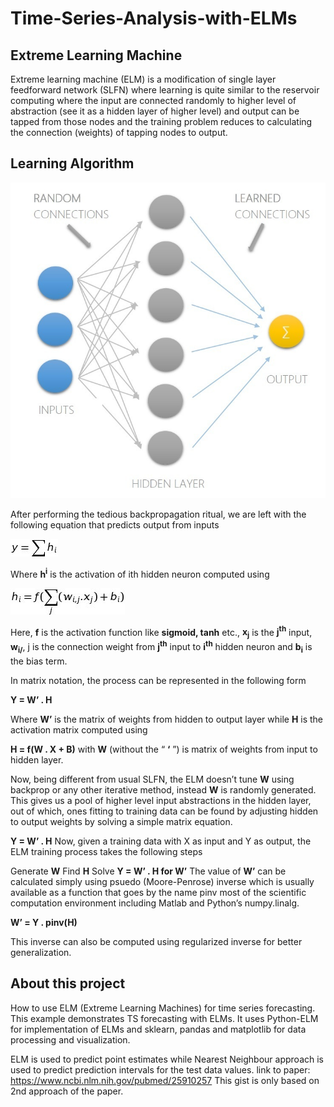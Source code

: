 # Time-Series-Analysis-with-ELMs

## Extreme Learning Machine
Extreme learning machine (ELM) is a modification of single layer feedforward network (SLFN) where learning is quite similar to the reservoir computing where the input are connected randomly to higher level of abstraction (see it as a hidden layer of higher level) and output can be tapped from those nodes and the training problem reduces to calculating the connection (weights) of tapping nodes to output.

## Learning Algorithm

![ELM](Time-Series-Analysis-with-ELMs/ELM.jpg)


After performing the tedious backpropagation ritual, we are left with the following equation that predicts output from inputs

![EQ2](Time-Series-Analysis-with-ELMs/eq1.jpg)

Where **h<sup>i</sup>** is the activation of ith hidden neuron computed using

![EQ1](Time-Series-Analysis-with-ELMs/eq2.jpg)

Here, **f** is the activation function like **sigmoid, tanh** etc., **x<sub>j</sub>** is the **j<sup>th</sup>** input, **w<sub>i/<sub>**, j is the connection weight from **j<sup>th</sup>** input to **i<sup>th</sup>** hidden neuron and **b<sub>i</sub>** is the bias term.

In matrix notation, the process can be represented in the following form

**Y = W’ . H**

Where **W’** is the matrix of weights from hidden to output layer while **H** is the activation matrix computed using

**H = f(W . X + B)**
with **W** (without the “ **‘** ”) is matrix of weights from input to hidden layer.

Now, being different from usual SLFN, the ELM doesn’t tune **W** using backprop or any other iterative method, instead **W** is randomly generated. This gives us a pool of higher level input abstractions in the hidden layer, out of which, ones fitting to training data can be found by adjusting hidden to output weights by solving a simple matrix equation.

**Y = W’ . H**
Now, given a training data with X as input and Y as output, the ELM training process takes the following steps

Generate **W**
Find **H**
Solve **Y = W’ . H for W’**
The value of **W’** can be calculated simply using psuedo (Moore-Penrose) inverse which is usually available as a function that goes by the name pinv most of the scientific computation environment including Matlab and Python’s numpy.linalg.

**W’ = Y . pinv(H)**

This inverse can also be computed using regularized inverse for better generalization.

## About this project
How to use ELM (Extreme Learning Machines) for time series forecasting. This example demonstrates TS forecasting with ELMs. It uses Python-ELM for implementation of ELMs and sklearn, pandas and matplotlib for data processing and visualization.

ELM is used to predict point estimates while Nearest Neighbour approach is used to predict prediction intervals for the test data values.
link to paper: https://www.ncbi.nlm.nih.gov/pubmed/25910257
This gist is only based on 2nd approach of the paper.


